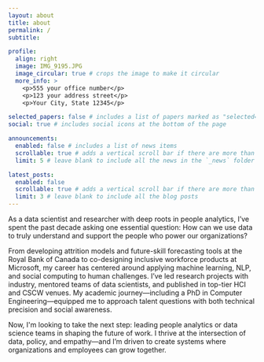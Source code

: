 ```yaml
---
layout: about
title: about
permalink: /
subtitle: 

profile:
  align: right
  image: IMG_9195.JPG
  image_circular: true # crops the image to make it circular
  more_info: >
    <p>555 your office number</p>
    <p>123 your address street</p>
    <p>Your City, State 12345</p>

selected_papers: false # includes a list of papers marked as "selected={true}"
social: true # includes social icons at the bottom of the page

announcements:
  enabled: false # includes a list of news items
  scrollable: true # adds a vertical scroll bar if there are more than 3 news items
  limit: 5 # leave blank to include all the news in the `_news` folder

latest_posts:
  enabled: false
  scrollable: true # adds a vertical scroll bar if there are more than 3 new posts items
  limit: 3 # leave blank to include all the blog posts
---
```


As a data scientist and researcher with deep roots in people analytics, I’ve spent the past decade asking one essential question: How can we use data to truly understand and support the people who power our organizations?

From developing attrition models and future-skill forecasting tools at the Royal Bank of Canada to co-designing inclusive workforce products at Microsoft, my career has centered around applying machine learning, NLP, and social computing to human challenges. I’ve led research projects with industry, mentored teams of data scientists, and published in top-tier HCI and CSCW venues. My academic journey—including a PhD in Computer Engineering—equipped me to approach talent questions with both technical precision and social awareness.

Now, I'm looking to take the next step: leading people analytics or data science teams in shaping the future of work. I thrive at the intersection of data, policy, and empathy—and I’m driven to create systems where organizations and employees can grow together.
